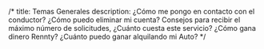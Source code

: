 /*
title: Temas Generales
description: ¿Cómo me pongo en contacto con el conductor? ¿Cómo puedo eliminar mi cuenta? Consejos para recibir el máximo número de solicitudes, ¿Cuánto cuesta este servicio? ¿Cómo gana dinero Rennty? ¿Cuánto puedo ganar alquilando mi Auto?
*/